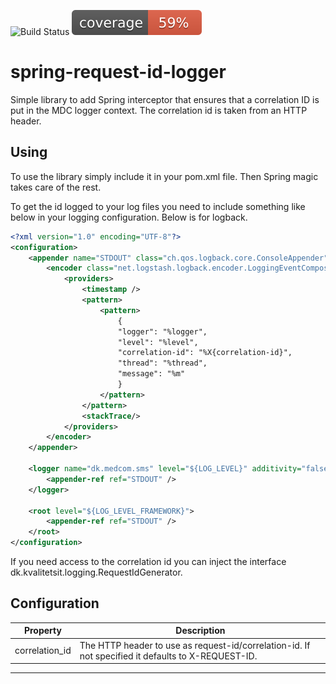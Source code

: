 ![Build Status](https://github.com/KvalitetsIT/sprint-request-id-logger/workflows/Build%20And%20Test/badge.svg) ![Test Coverage](.github/badges/jacoco.svg)
# spring-request-id-logger
Simple library to add Spring interceptor that ensures that a correlation ID is put in the MDC logger context.
The correlation id is taken from an HTTP header.

## Using
To use the library simply include it in your pom.xml file. Then Spring magic takes care of the rest.  

To get the id logged to your log files you need to include something like below in your logging configuration. Below is for logback. 
```xml
<?xml version="1.0" encoding="UTF-8"?>
<configuration>
    <appender name="STDOUT" class="ch.qos.logback.core.ConsoleAppender">
        <encoder class="net.logstash.logback.encoder.LoggingEventCompositeJsonEncoder">
            <providers>
                <timestamp />
                <pattern>
                    <pattern>
                        {
                        "logger": "%logger",
                        "level": "%level",
                        "correlation-id": "%X{correlation-id}",
                        "thread": "%thread",
                        "message": "%m"
                        }
                    </pattern>
                </pattern>
                <stackTrace/>
            </providers>
        </encoder>
    </appender>

    <logger name="dk.medcom.sms" level="${LOG_LEVEL}" additivity="false">
        <appender-ref ref="STDOUT" />
    </logger>

    <root level="${LOG_LEVEL_FRAMEWORK}">
        <appender-ref ref="STDOUT" />
    </root>
</configuration>
```
If you need access to the correlation id you can inject the interface dk.kvalitetsit.logging.RequestIdGenerator.

## Configuration
|Property | Description |   
|---|---|
|correlation_id |The HTTP header to use as request-id/correlation-id. If not specified it defaults to X-REQUEST-ID. |
----------



